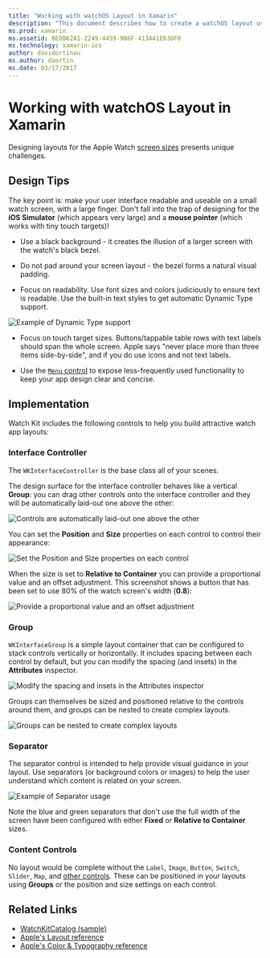 ```yaml
---
title: "Working with watchOS Layout in Xamarin"
description: "This document describes how to create a watchOS layout using Xamarin. It discusses interface controllers, groups, separators, and content controls."
ms.prod: xamarin
ms.assetid: BEDB62A1-2249-4459-986F-413A41E63DF0
ms.technology: xamarin-ios
author: davidortinau
ms.author: daortin
ms.date: 03/17/2017
---
```


# Working with watchOS Layout in Xamarin

Designing layouts for the Apple Watch
  [screen sizes](~/ios/watchos/app-fundamentals/screen-sizes.md)
  presents unique challenges.

## Design Tips

The key point is: make your user interface readable and useable
  on a small watch screen, with a large finger. Don't fall into
  the trap of designing for the **iOS Simulator** (which appears
  very large) and a **mouse pointer** (which works with tiny touch targets)!

- Use a black background - it creates the illusion of a larger
  screen with the watch's black bezel.

- Do not pad around your screen layout - the bezel forms
  a natural visual padding.

- Focus on readability. Use font sizes and colors judiciously to
  ensure text is readable. Use the built-in text styles to get
  automatic Dynamic Type support.

![](layout-images/type.png "Example of Dynamic Type support")

- Focus on touch target sizes. Buttons/tappable table rows with
  text labels should span the whole screen. Apple says
  "never place more than three items side-by-side", and if you do
  use icons and not text labels.

- Use the [`Menu` control](~/ios/watchos/user-interface/menu.md) to
  expose less-frequently used functionality to keep your app
  design clear and concise.

## Implementation

Watch Kit includes the following controls to help you
  build attractive watch app layouts:

### Interface Controller

The `WKInterfaceController` is the base class all
  of your scenes.

The design surface for the interface controller behaves
  like a vertical **Group**: you can drag other controls
  onto the interface controller and they will be
  automatically laid-out one above the other:

![](layout-images/controller-scene.png "Controls are automatically laid-out one above the other")

You can set the **Position** and **Size** properties
  on each control to control their appearance:

![](layout-images/positionsize-attributes.png "Set the Position and Size properties on each control")

When the size is set to **Relative to Container**
  you can provide a proportional value and an offset
  adjustment. This screenshot shows a button that has
  been set to use 80% of the watch screen's width (**0.8**):

![](layout-images/button-attributes.png "Provide a proportional value and an offset adjustment")

### Group

`WKInterfaceGroup` is a simple layout container that
  can be configured to stack controls vertically or
  horizontally. It includes spacing between each control
  by default, but you can modify the spacing (and insets)
  in the **Attributes** inspector.

![](layout-images/group-attributes.png "Modify the spacing and insets in the Attributes inspector")

Groups can themselves be sized and positioned relative
  to the controls around them, and groups can be nested
  to create complex layouts.

![](layout-images/group-scene.png "Groups can be nested to create complex layouts")

### Separator

The separator control is intended to help provide
  visual guidance in your layout. Use separators
  (or background colors or images) to help the user
  understand which content is related on your screen.

![](layout-images/separator-scene.png "Example of Separator usage")

Note the blue and green separators that don't use the full width
  of the screen have been configured with either
  **Fixed** or **Relative to Container** sizes.

### Content Controls

No layout would be complete without the `Label`, `Image`,
  `Button`, `Switch`, `Slider`, `Map`, and
  [other controls](~/ios/watchos/user-interface/index.md).
  These can be positioned in your layouts using **Groups**
  or the position and size settings on each control.

## Related Links

- [WatchKitCatalog (sample)](https://docs.microsoft.com/samples/xamarin/ios-samples/watchos-watchkitcatalog)
- [Apple's Layout reference](https://developer.apple.com/library/prerelease/ios/documentation/UserExperience/Conceptual/WatchHumanInterfaceGuidelines/Layout.html)
- [Apple's Color & Typography reference](https://developer.apple.com/library/prerelease/ios/documentation/UserExperience/Conceptual/WatchHumanInterfaceGuidelines/ColorandTypography.html)
